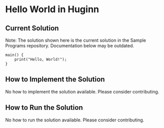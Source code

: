 # Hello World in Huginn

## Current Solution

Note: The solution shown here is the current solution in the Sample Programs repository. Documentation below may be outdated.

```Huginn
main() {
	print("Hello, World!");
}

```

## How to Implement the Solution

No how to implement the solution available. Please consider contributing.

## How to Run the Solution

No how to run the solution available. Please consider contributing.